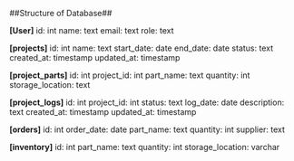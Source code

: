 ##Structure of Database##

**[User]**
  id: int
  name: text
  email: text
  role: text

**[projects]**
  id: int
  name: text 
  start_date: date
  end_date: date
  status: text
  created_at: timestamp
  updated_at: timestamp

**[project_parts]**
  id: int
  project_id: int
  part_name: text
  quantity: int
  storage_location: text

**[project_logs]**
  id: int
  project_id: int
  status: text
  log_date: date
  description: text
  created_at: timestamp
  updated_at: timestamp

**[orders]**
  id: int
  order_date: date
  part_name: text
  quantity: int
  supplier: text
  
**[inventory]**
  id: int
  part_name: text
  quantity: int
  storage_location: varchar
